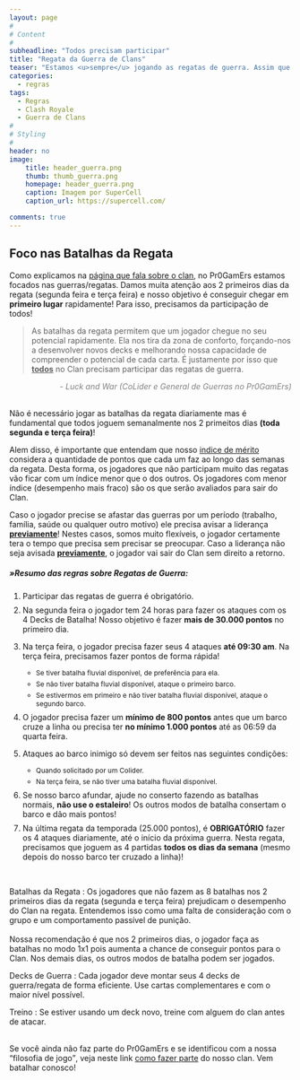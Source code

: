 ```yaml
---
layout: page
#
# Content
#
subheadline: "Todos precisam participar"
title: "Regata da Guerra de Clans"
teaser: "Estamos <u>sempre</u> jogando as regatas de guerra. Assim que acaba uma, começamos a outra."
categories:
  - regras
tags:
  - Regras
  - Clash Royale
  - Guerra de Clans
#
# Styling
#
header: no
image:
    title: header_guerra.png
    thumb: thumb_guerra.png
    homepage: header_guerra.png
    caption: Imagem por SuperCell
    caption_url: https://supercell.com/

comments: true    
---
```


## Foco nas Batalhas da Regata

Como explicamos na <a href="{{ site.url }}{{ site.baseurl }}/sobre" target="_blank">página que fala sobre o clan,</a> no Pr0GamErs estamos focados nas guerras/regatas. Damos muita atenção aos 2 primeiros dias da regata (segunda feira e terça feira) e nosso objetivo é conseguir chegar em <strong>primeiro lugar</strong> rapidamente! Para isso, precisamos da participação de todos!
<br>

> As batalhas da regata permitem que um jogador chegue no seu potencial rapidamente. Ela nos tira da zona de conforto, forçando-nos a desenvolver novos decks e melhorando nossa capacidade de compreender o potencial de cada carta. É justamente por isso que <u><strong>todos</strong></u> no Clan precisam participar das regatas de guerra.

<cite style="color: grey; font-style: italic;text-align:right;; display: block;">- Luck and War (CoLider e General de Guerras no Pr0GamErs)</cite>
<br>

Não é necessário jogar as batalhas da regata diariamente mas é fundamental que todos joguem semanalmente nos 2 primeitos dias <strong>(toda segunda e terça feira)</strong>!


Alem disso, é importante que entendam que nosso <a href="{{ site.url }}{{ site.baseurl }}/regras/indice_de_merito" target="_blank">indice de mérito</a> considera a quantidade de pontos que cada um faz ao longo das semanas da regata. Desta forma, os jogadores que não participam muito das regatas vão ficar com um índice menor que o dos outros. Os jogadores com menor índice (desempenho mais fraco) são os que serão avaliados para sair do Clan. 
 <br>

Caso o jogador precise se afastar das guerras por um período (trabalho, família, saúde ou qualquer outro motivo) ele precisa avisar a liderança <strong><u>previamente</u></strong>! Nestes casos, somos muito flexíveis, o jogador certamente tera o tempo que precisa sem precisar se preocupar. Caso a liderança não seja avisada <strong><u>previamente</u></strong>, o jogador vai sair do Clan sem direito a retorno.


##### »Resumo das regras sobre Regatas de Guerra:

<ol>
  <li style="font-size: 14px; margin-bottom: 8px">Participar das regatas de guerra é obrigatório.</li>
  <li style="font-size: 14px; margin-bottom: 8px">Na segunda feira o jogador tem 24 horas para fazer os ataques com os 4 Decks de Batalha! Nosso objetivo é fazer <strong>mais de 30.000 pontos</strong> no primeiro dia.</li>
  <li style="font-size: 14px; margin-bottom: 8px">
    <p>Na terça feira, o jogador precisa fazer seus 4 ataques <strong>até 09:30 am</strong>. Na terça feira, precisamos fazer pontos de forma rápida!</p>
  <ul>
    <li style="font-size: 12px; margin-bottom: 5px">Se tiver batalha fluvial disponível, de preferência para ela.</li>
    <li style="font-size: 12px; margin-bottom: 5px">Se não tiver batalha fluvial disponível, ataque o primeiro barco.</li>
    <li style="font-size: 12px; margin-bottom: 5px">Se estivermos em primeiro e não tiver batalha fluvial disponível, ataque o segundo barco.</li>
  </ul>
  </li>
  <li style="font-size: 14px; margin-bottom: 8px">O jogador precisa fazer um <strong>mínimo de 800 pontos</strong> antes que um barco cruze a linha ou precisa ter <strong>no mínimo 1.000 pontos</strong> até as 06:59 da quarta feira.</li>
  <li style="font-size: 14px; margin-bottom: 8px">
    <p>Ataques ao barco inimigo só devem ser feitos nas seguintes condições:</p>
  <ul>
    <li style="font-size: 12px; margin-bottom: 5px">Quando solicitado por um Colider.</li>
    <li style="font-size: 12px; margin-bottom: 5px">Na terça feira, se não tiver uma batalha fluvial disponível.</li>
  </ul>
  </li>
  <li style="font-size: 14px; margin-bottom: 8px">Se nosso barco afundar, ajude no conserto fazendo as batalhas normais, <strong>não use o estaleiro</strong>! Os outros modos de batalha consertam o barco e dão mais pontos!</li>
  <li style="font-size: 14px; margin-bottom: 8px">Na última regata da temporada (25.000 pontos), é <strong>OBRIGATÓRIO</strong> fazer os 4 ataques diariamente, até o início da próxima guerra. Nesta regata, precisamos que joguem as 4 partidas <strong>todos os dias da semana</strong> (mesmo depois do nosso barco ter cruzado a linha)!</li>
</ol>
<br>

Batalhas da Regata
: Os jogadores que não fazem as 8 batalhas nos 2 primeiros dias da regata (segunda e terça feira) prejudicam o desempenho do Clan na regata. Entendemos isso como uma falta de consideração com o grupo e um comportamento passível de punição. <br><br>
Nossa recomendação é que nos 2 primeiros dias, o jogador faça as batalhas no modo 1x1 pois aumenta a chance de conseguir pontos para o Clan. Nos demais dias, os outros modos de batalha podem ser jogados.

Decks de Guerra
: Cada jogador deve montar seus 4 decks de guerra/regata de forma eficiente. Use cartas complementares e com o maior nível possível.

Treino
: Se estiver usando um deck novo, treine com alguem do clan antes de atacar. <br><br>

Se você ainda não faz parte do Pr0GamErs e se identificou com a nossa <q>filosofia de jogo</q>, veja neste link <a href="{{ site.url }}{{ site.baseurl }}/regras/faca_parte_do_pr0gamers" target="_blank">como fazer parte</a> do nosso clan. Vem batalhar conosco!


